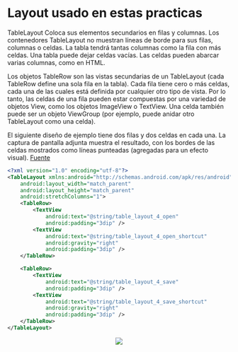 # Layout usado en estas practicas

TableLayout Coloca sus elementos secundarios en filas y columnas. Los contenedores TableLayout no muestran líneas de borde para sus filas, columnas o celdas. La tabla tendrá tantas columnas como la fila con más celdas. Una tabla puede dejar celdas vacías. Las celdas pueden abarcar varias columnas, como en HTML. 

Los objetos TableRow son las vistas secundarias de un TableLayout (cada TableRow define una sola fila en la tabla). Cada fila tiene cero o más celdas, cada una de las cuales está definida por cualquier otro tipo de vista. 
Por lo tanto, las celdas de una fila pueden estar compuestas por una variedad de objetos View, como los objetos ImageView o TextView. 
Una celda también puede ser un objeto ViewGroup (por ejemplo, puede anidar otro TableLayout como una celda).

El siguiente diseño de ejemplo tiene dos filas y dos celdas en cada una. La captura de pantalla adjunta muestra el resultado, con los bordes de las celdas mostrados como líneas punteadas (agregadas para un efecto visual).
[Fuente](https://developer.android.com/guide/topics/ui/layout/grid)
```XML
<?xml version="1.0" encoding="utf-8"?>
<TableLayout xmlns:android="http://schemas.android.com/apk/res/android"
    android:layout_width="match_parent"
    android:layout_height="match_parent"
    android:stretchColumns="1">
    <TableRow>
        <TextView
            android:text="@string/table_layout_4_open"
            android:padding="3dip" />
        <TextView
            android:text="@string/table_layout_4_open_shortcut"
            android:gravity="right"
            android:padding="3dip" />
    </TableRow>

    <TableRow>
        <TextView
            android:text="@string/table_layout_4_save"
            android:padding="3dip" />
        <TextView
            android:text="@string/table_layout_4_save_shortcut"
            android:gravity="right"
            android:padding="3dip" />
    </TableRow>
</TableLayout>
```
<p align="center">
<img src="https://developer.android.com/static/training/constraint-layout/images/constraint-fail_2x.png](https://developer.android.com/static/images/table_layout.png" />
</p>
